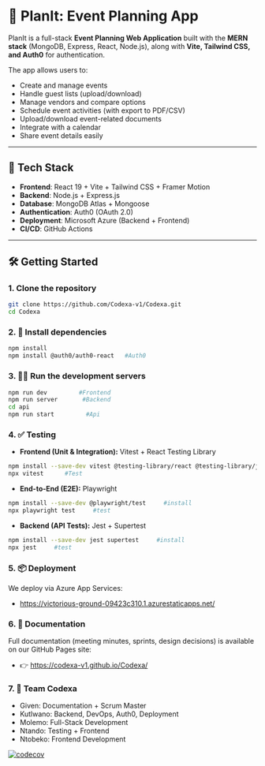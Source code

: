 # 🎉 PlanIt: Event Planning App

PlanIt is a full-stack **Event Planning Web Application** built with the **MERN stack** (MongoDB, Express, React, Node.js), along with **Vite, Tailwind CSS, and Auth0** for authentication.  

The app allows users to:  
- Create and manage events  
- Handle guest lists (upload/download)  
- Manage vendors and compare options  
- Schedule event activities (with export to PDF/CSV)  
- Upload/download event-related documents  
- Integrate with a calendar  
- Share event details easily  

---

## 🚀 Tech Stack
- **Frontend**: React 19 + Vite + Tailwind CSS + Framer Motion  
- **Backend**: Node.js + Express.js  
- **Database**: MongoDB Atlas + Mongoose  
- **Authentication**: Auth0 (OAuth 2.0)  
- **Deployment**: Microsoft Azure (Backend + Frontend)  
- **CI/CD**: GitHub Actions  

---

## 🛠️ Getting Started

### 1. Clone the repository
```bash
git clone https://github.com/Codexa-v1/Codexa.git
cd Codexa
```

### 2. 📍 Install dependencies
```bash
npm install
npm install @auth0/auth0-react   #Auth0
```

### 3. 🏃‍♂️ Run the development servers
```bash
npm run dev         #Frontend
npm run server       #Backend
cd api 
npm run start         #Api
```     

### 4. ✅ Testing
- **Frontend (Unit & Integration):** Vitest + React Testing Library 
```bash
npm install --save-dev vitest @testing-library/react @testing-library/jest-dom      #install
npx vitest      #Test
```
- **End-to-End (E2E):** Playwright
```bash
npm install --save-dev @playwright/test     #install
npx playwright test     #test
```
- **Backend (API Tests):** Jest + Supertest
```bash
npm install --save-dev jest supertest     #install
npx jest     #test
```

### 5. 📦 Deployment
We deploy via Azure App Services:
- https://victorious-ground-09423c310.1.azurestaticapps.net/

### 6. 📖 Documentation
Full documentation (meeting minutes, sprints, design decisions) is available on our GitHub Pages site:
- 👉 https://codexa-v1.github.io/Codexa/

### 7. 👥 Team Codexa
- Given: Documentation + Scrum Master
- Kutlwano: Backend, DevOps, Auth0, Deployment
- Molemo: Full-Stack Development
- Ntando: Testing + Frontend
- Ntobeko: Frontend Development

[![codecov](https://codecov.io/github/Codexa-v1/Codexa/graph/badge.svg?token=A79VJR62ZH)](https://codecov.io/github/Codexa-v1/Codexa)
